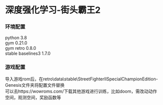 # 深度强化学习-街头霸王2
### 环境配置
python 3.8  
gym 0.21.0  
gym retro 0.8.0  
stable baselines3 1.7.0  

### 游戏配置
导入游戏rom后，在retro\data\stable\StreetFighterIISpecialChampionEdition-Genesis文件夹将配置文件替换  
可以去https://wowroms.com/下载其他游戏进行训练，比如doom，需改动动作空间，观测空间，奖励函数等
